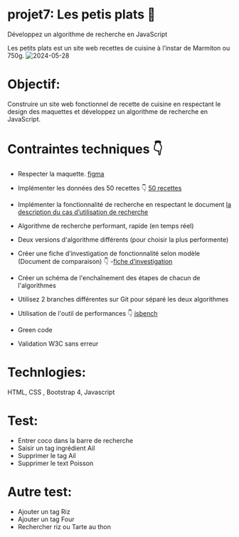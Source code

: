 # projet7: Les petis plats :wave:

Développez un algorithme de recherche en JavaScript

Les petits plats est un site web recettes de cuisine à l’instar de Marmiton ou 750g.
![2024-05-28](https://github.com/SAMIYAghb/LesPetitsPlats/assets/95091637/0852c608-6847-45b1-8998-6760a6f43579)


# Objectif:
Construire un site web fonctionnel de recette de cuisine en respectant le design des maquettes et développez un algorithme de recherche en JavaScript.

# Contraintes techniques  :point_down:
 - Respecter la maquette.
[figma](https://www.figma.com/design/LY5VQTAqnrAf0bWObOBrt8/Les-petits-plats---Maquette-2.0?node-id=0-1&t=p5EU5EylPMotyn9X-0)

 - Implémenter les données des 50 recettes :point_down:
[50 recettes](https://github.com/OpenClassrooms-Student-Center/PetitsPlats2.0)

 - Implémenter la fonctionnalité de recherche en respectant le document
  [la description du cas d’utilisation de recherche](https://course.oc-static.com/projects/516_JS/P7/Cas+d%E2%80%99utilisation+%2303+_+Filtrer+les+recettes+dans+l%E2%80%99interface+utilisateur+-+Front-end+P6+(Algorithms)+.pdf)

 - Algorithme de recherche performant, rapide (en temps réel)

 - Deux versions d'algorithme différents (pour choisir la plus performente)

 - Créer une fiche d’investigation de fonctionnalité selon modèle (Document de comparaison) :point_down:
 -[fiche d’investigation](https://s3-eu-west-1.amazonaws.com/course.oc-static.com/projects/Front-End+V2/P6+Algorithms/Fiche+d%E2%80%99investigation+fonctionnalite%CC%81.pdf)

 - Créer un schéma de l'enchaînement des étapes de chacun de l'algorithmes

 - Utilisez 2 branches différentes sur Git pour séparé les deux algorithmes

 - Utilisation de l'outil de performances :point_down:
 [jsbench](https://jsben.ch/JJ3yb)

 - Green code

 - Validation W3C sans erreur

# Technlogies:
HTML, CSS , Bootstrap 4, Javascript

# Test: 

- Entrer coco dans la barre de recherche
- Saisir un tag ingrédient Ail
- Supprimer le tag Ail
- Supprimer le text Poisson
  
# Autre test:

- Ajouter un tag Riz
- Ajouter un tag Four 
- Rechercher riz ou Tarte au thon

 
